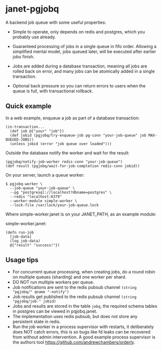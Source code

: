 # janet-pgjobq

A backend job queue with some useful properties:

- Simple to operate, only depends on redis and postgres, which you probably use already.

- Guaranteed processing of jobs in a single queue in fifo order. Allowing a
 simplified mental model, jobs queued later, will be executed after earlier jobs finish.

- Jobs are added during a database transaction, meaning all jobs are rolled back
  on error, and many jobs can be atomically added in a single transaction.

- Optional back pressure so you can return errors to users when the queue is full,
  with transactional rollback.

## Quick example

In a web example, enqueue a job as part of a database transaction:
```
(in-transaction... 
  (def job @{"your" "job"})
  (def jobid (pgjobq/try-enqueue-job pg-conn "your-job-queue" job MAX-QUEUED-JOBS))
  (unless jobid (error "job queue over loaded")))
```
Outside the database notify the worker and wait for the result:
```
(pgjobq/notify-job-worker redis-conn "your-job-queue")
(def result (pgjobq/wait-for-job-completion redis-conn jobid))
```

On your server, launch a queue worker:

```
$ pgjobq-worker \
  --job-queue "your-job-queue" \
  --pg "postgresql://localhost?dbname=postgres" \
  --redis "localhost:6379"
  --worker-module simple-worker \
  --lock-file /var/lock/your-job-queue.lock
```

Where simple-worker.janet is on your JANET_PATH, as an example module:

simple-worker.janet:
```
(defn run-job 
  [job-data]
  (log job-data)
  @{"result" "success!"})
```

## Usage tips

- For concurrent queue processing, when creating jobs, do a round robin on multiple queues (sharding)
  and one worker per shard.
- DO NOT run multiple workers per queue.
- Job notifications are sent to the redis pubsub channel ```(string "pgjobq/" qname "-notify")```
- Job results get published to the redis pubsub channel ```(string "pgjobq/job-" jobid)```
- Jobs and results are stored in the table ```jobq```, the required schema tables
  in postgres can be viewed in pqjobq.janet.
- The implementation uses redis pubsub, but does not store any persistent state in redis.
- Run the job worker in a process supervisor with restarts, it deliberately does NOT catch errors,
  this is so bugs like fd leaks can be recovered from without admin intervention.
  A good example process supervisor is the authors tool https://github.com/andrewchambers/orderly.


